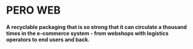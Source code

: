 # PERO WEB


#### A recyclable packaging that is so strong that it can circulate a thousand times in the e-commerce system - from webshops with logistics operators to end users and back.
